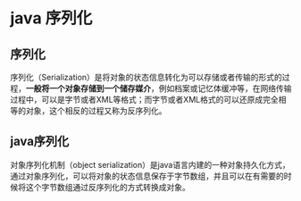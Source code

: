 # java 序列化

## 序列化

序列化（Serialization）是将对象的状态信息转化为可以存储或者传输的形式的过程，**一般将一个对象存储到一个储存媒介**，例如档案或记忆体缓冲等，在网络传输过程中，可以是字节或者XML等格式；而字节或者XML格式的可以还原成完全相等的对象，这个相反的过程又称为反序列化。

## java序列化

对象序列化机制（object serialization）是java语言内建的一种对象持久化方式，通过对象序列化，可以将对象的状态信息保存于字节数组，并且可以在有需要的时候将这个字节数组通过反序列化的方式转换成对象。









